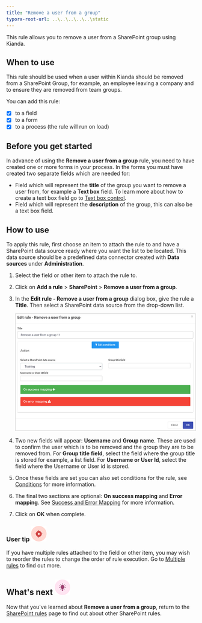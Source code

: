 ```yaml
---
title: "Remove a user from a group"
typora-root-url: ..\..\..\..\..\static
---
```


This rule allows you to remove a user from a SharePoint group using Kianda.

## When to use

This rule should be used when a user within Kianda should be removed from a SharePoint Group, for example, an employee leaving a company and to ensure they are removed from team groups.

You can add this rule:

- [x] to a field
- [x] to a form 
- [x] to a process (the rule will run on load)

## Before you get started

In advance of using the **Remove a user from a group** rule, you need to have created one or more forms in your process. In the forms you must have created two separate fields which are needed for:

- Field which will represent the **title** of the group you want to remove a user from, for example a **Text box** field. To learn more about how to create a text box field go to [Text box control](/docs/platform/controls/input/textbox/).
- Field which will represent the **description** of the group, this can also be a text box field.

## How to use

To apply this rule, first choose an item to attach the rule to and have a SharePoint data source ready where you want the list to be located. This data source should be a predefined data connector created with **Data sources** under **Administration**. 

1. Select the field or other item to attach the rule to.

2. Click on **Add a rule** > **SharePoint** > **Remove a user from a group**.

3. In the **Edit rule - Remove a user from a group** dialog box, give the rule a **Title**. Then select a SharePoint data source from the drop-down list.

    ![Remove a user from a group dialog box](/images/remove-user-group-rule.jpg)

   

4. Two new fields will appear: **Username** and **Group name**. These are used to confirm the user which is to be removed and the group they are to be removed from. 
   For **Group title** **field**, select the field where the group title is stored for example, a list field.
   For **Username or User Id**, select the field where the Username or User id is stored.

5. Once these fields are set you can also set conditions for the rule, see [Conditions](/docs/platform/rules/general/add-conditions/) for more information. 

6. The final two sections are optional: **On success mapping** and **Error mapping**. See [Success and Error Mapping](/docs/platform/rules/general/success-error-mapping/) for more information. 

7. Click on **OK** when complete.

   

### User tip ![Target icon](/images/05.png) ###

If you have multiple rules attached to the field or other item, you may wish to reorder the rules to change the order of rule execution. Go to [Multiple rules](/docs/platform/rules/general/multiple-rules/)  to find out more. 



## What's next  ![Idea icon](/images/18.png) ##

Now that you've learned about **Remove a user from a group**, return to the [SharePoint rules](/docs/platform/rules/SharePoint/) page to find out about other SharePoint rules. 

   

   

   

